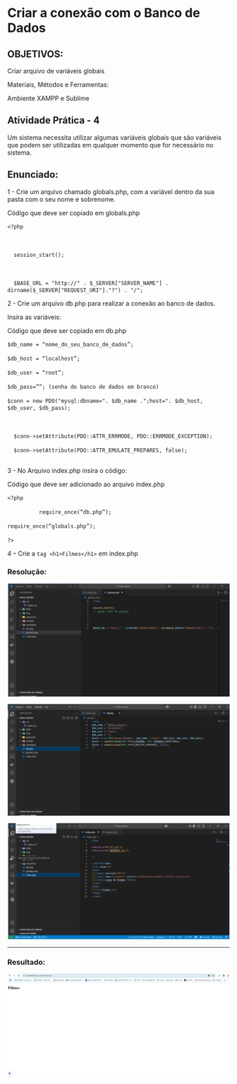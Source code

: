 # Criar a conexão com o Banco de Dados

## OBJETIVOS:

Criar arquivo de variáveis globais

Materiais, Métodos e Ferramentas:

Ambiente XAMPP e Sublime

## Atividade Prática - 4

Um sistema necessita utilizar algumas variáveis globais que são variáveis que podem ser utilizadas em qualquer momento que for necessário no sistema.

## Enunciado:


1 - Crie um arquivo chamado globals.php, com a variável dentro da sua pasta com o seu nome e sobrenome.


Código que deve ser copiado em globals.php

```
<?php

 

  session_start();

 

  $BASE_URL = "http://" . $_SERVER["SERVER_NAME"] . dirname($_SERVER["REQUEST_URI"]."?") . "/";

```
2 - Crie um arquivo db.php para realizar a conexão ao banco de dados.

Insira as variáveis:

Código que deve ser copiado em db.php


```
$db_name = “nome_do_seu_banco_de_dados”;

$db_host = “localhost”;

$db_user = “root”;

$db_pass=””; (senha do banco de dados em branco)

$conn = new PDO("mysql:dbname=". $db_name .";host=". $db_host, $db_user, $db_pass);

 

  $conn->setAttribute(PDO::ATTR_ERRMODE, PDO::ERRMODE_EXCEPTION);

  $conn->setAttribute(PDO::ATTR_EMULATE_PREPARES, false);
  
```

3 - No Arquivo index.php insira o código:


Código que deve ser adicionado ao arquivo index.php


```
<?php

          require_once(“db.php”);    

require_once(“globals.php”);

?>

```


4 – Crie a ```tag <h1>Filmes</h1>``` em index.php


### Resolução:

![globals](image.png)


![db](image-1.png)

![index](image-2.png)

---
### Resultado:

![index](image-3.png)






